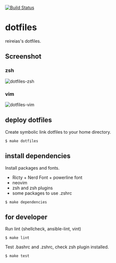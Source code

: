 [![Build Status](https://travis-ci.org/reireias/dotfiles.svg?branch=master)](https://travis-ci.org/reireias/dotfiles)

# dotfiles

reireias's dotfiles.

## Screenshot
### zsh
![dotfiles-zsh](https://user-images.githubusercontent.com/24800246/59350904-29d56480-8d58-11e9-9aa7-f943aa470bb9.png)

### vim
![dotfiles-vim](https://user-images.githubusercontent.com/24800246/59351009-686b1f00-8d58-11e9-8b0a-585e65a4a31c.png)

## deploy dotfiles
Create symbolic link dotfiles to your home directory.

```console
$ make dotfiles
```

## install dependencies
Install packages and fonts.

- Ricty + Nerd Font + powerline font
- neovim
- zsh and zsh plugins
- some packages to use .zshrc

```console
$ make dependencies
```

## for developer
Run lint (shellcheck, ansible-lint, vint)

```console
$ make lint
```

Test .bashrc and .zshrc, check zsh plugin installed.

```console
$ make test
```
